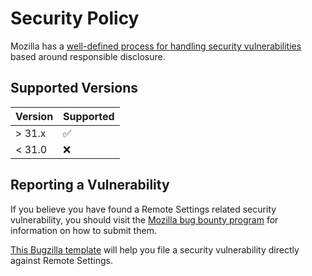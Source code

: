 # Security Policy

Mozilla has a [well-defined process for handling security vulnerabilities](https://www.mozilla.org/en-US/about/governance/policies/security-group/bugs/) based around responsible disclosure.

## Supported Versions

| Version | Supported          |
| ------- | ------------------ |
| > 31.x  | :white_check_mark: |
| < 31.0  | :x:                |

## Reporting a Vulnerability

If you believe you have found a Remote Settings related security vulnerability, you should visit the [Mozilla bug bounty program](https://www.mozilla.org/en-US/security/bug-bounty/) for information on how to submit them.

[This Bugzilla template](https://bugzilla.mozilla.org/enter_bug.cgi?assigned_to=mathieu%40mozilla.com&bug_ignored=0&bug_severity=--&bug_status=NEW&cf_fx_iteration=---&cf_fx_points=---&cf_status_firefox94=---&cf_status_firefox95=---&cf_status_firefox96=---&cf_status_firefox_esr91=---&cf_tracking_firefox94=---&cf_tracking_firefox95=---&cf_tracking_firefox96=---&cf_tracking_firefox_esr91=---&cf_tracking_firefox_relnote=---&cf_tracking_firefox_sumo=---&component=Server%3A%20Remote%20Settings&contenttypemethod=list&contenttypeselection=text%2Fplain&defined_groups=1&filed_via=standard_form&flag_type-37=X&flag_type-607=X&flag_type-708=X&flag_type-721=X&flag_type-737=X&flag_type-748=X&flag_type-787=X&flag_type-800=X&flag_type-803=X&flag_type-846=X&flag_type-864=X&flag_type-936=X&flag_type-947=X&form_name=enter_bug&groups=cloud-services-security&maketemplate=Remember%20values%20as%20bookmarkable%20template&op_sys=Unspecified&priority=--&product=Cloud%20Services&rep_platform=Unspecified&target_milestone=---&version=unspecified) will help you file a security vulnerability directly against Remote Settings.
